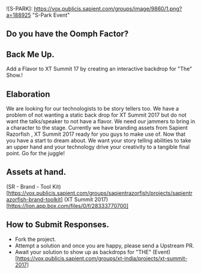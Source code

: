 ![S-PARK]: https://vox.publicis.sapient.com/groups/image/9860/1.png?a=188925 "S-Park Event"

## Do you have the Oomph Factor?

## Back Me Up.

Add a Flavor to XT Summit 17 by creating an interactive backdrop for "The" Show.!

## Elaboration

We are looking for our technologists to be story tellers too. We have a problem of not wanting a static back drop for XT Summit 2017 but do not want the talks/speaker to not have a flavor. We need our jammers to bring in a character to the stage.
Currently we have branding assets from Sapient Razorfish , XT Summit 2017 ready for you guys to make use of. Now that you have a start to dream about. We want your story telling abilities to take an upper hand and your technology drive your creativity to a tangible final point. Go for the juggle!

## Assets at hand.

(SR - Brand - Tool Kit) [https://vox.publicis.sapient.com/groups/sapientrazorfish/projects/sapientrazorfish-brand-toolkit]
(XT Summit 2017)[https://lion.app.box.com/files/0/f/28333770700]

## How to Submit Responses.
* Fork the project.
* Attempt a solution and once you are happy, please send a Upstream PR.
* Await your solution to show up as backdrops for "THE" (Event)[https://vox.publicis.sapient.com/groups/xt-india/projects/xt-summit-2017]
